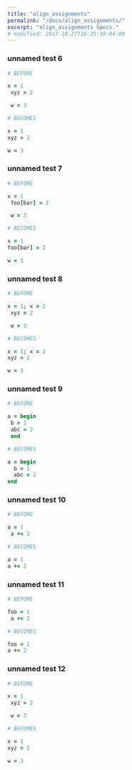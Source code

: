 ```yaml
---
title: "align_assignments"
permalink: "/docs/align_assignments/"
excerpt: "align_assignments Specs."
# modified: 2017-10-27T16:25:30-04:00
---
```

### unnamed test 6
```ruby
# BEFORE

x = 1
 xyz = 2

 w = 3

```
```ruby
# BECOMES

x = 1
xyz = 2

w = 3

```
### unnamed test 7
```ruby
# BEFORE

x = 1
 foo[bar] = 2

 w = 3

```
```ruby
# BECOMES

x = 1
foo[bar] = 2

w = 3

```
### unnamed test 8
```ruby
# BEFORE

x = 1; x = 2
 xyz = 2

 w = 3

```
```ruby
# BECOMES

x = 1; x = 2
xyz = 2

w = 3

```
### unnamed test 9
```ruby
# BEFORE

a = begin
 b = 1
 abc = 2
 end

```
```ruby
# BECOMES

a = begin
  b = 1
  abc = 2
end

```
### unnamed test 10
```ruby
# BEFORE

a = 1
 a += 2

```
```ruby
# BECOMES

a = 1
a += 2

```
### unnamed test 11
```ruby
# BEFORE

foo = 1
 a += 2

```
```ruby
# BECOMES

foo = 1
a += 2

```
### unnamed test 12
```ruby
# BEFORE

x = 1
 xyz = 2

 w = 3

```
```ruby
# BECOMES

x = 1
xyz = 2

w = 3

```
